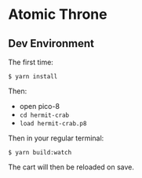 # Atomic Throne

## Dev Environment

The first time:
```
$ yarn install
```

Then:
- open pico-8
- `cd hermit-crab`
- `load hermit-crab.p8`

Then in your regular terminal:
```
$ yarn build:watch
```

The cart will then be reloaded on save.

